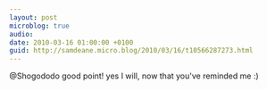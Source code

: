 ```yaml
---
layout: post
microblog: true
audio: 
date: 2010-03-16 01:00:00 +0100
guid: http://samdeane.micro.blog/2010/03/16/t10566287273.html
---
```

@Shogododo good point! yes I will, now that you've reminded me :)
